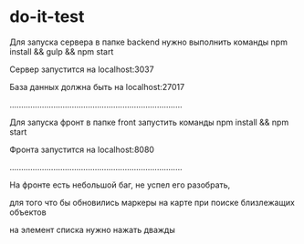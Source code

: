 # do-it-test
Для запуска сервера в папке backend нужно выполнить команды npm install && gulp && npm start

Сервер запустится на localhost:3037

База данных должна быть на localhost:27017

...........................................................................

Для запуска фронт в папке front запустить команды npm install && npm start

Фронта запустится на localhost:8080

...........................................................................

На фронте есть небольшой баг, не успел его разобрать, 

для того что бы обновились маркеры на карте при поиске близлежащих объектов

на элемент списка нужно нажать дважды

